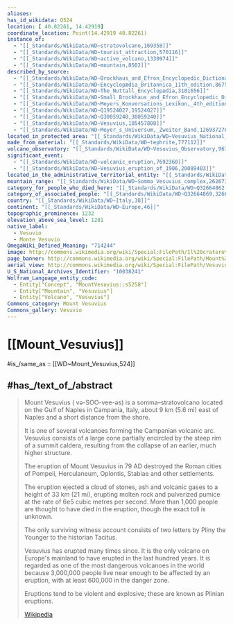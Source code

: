 ```yaml
---
aliases:
has_id_wikidata: Q524
location: [ 40.82261, 14.42919]
coordinate_location: Point(14.42919 40.82261)
instance_of:
  - "[[_Standards/WikiData/WD~stratovolcano,169358]]"
  - "[[_Standards/WikiData/WD~tourist_attraction,570116]]"
  - "[[_Standards/WikiData/WD~active_volcano,1330974]]"
  - "[[_Standards/WikiData/WD~mountain,8502]]"
described_by_source:
  - "[[_Standards/WikiData/WD~Brockhaus_and_Efron_Encyclopedic_Dictionary,602358]]"
  - "[[_Standards/WikiData/WD~Encyclopædia_Britannica_11th_edition,867541]]"
  - "[[_Standards/WikiData/WD~The_Nuttall_Encyclopædia,3181656]]"
  - "[[_Standards/WikiData/WD~Small_Brockhaus_and_Efron_Encyclopedic_Dictionary,19180675]]"
  - "[[_Standards/WikiData/WD~Meyers_Konversations_Lexikon,_4th_edition_(1885_1890),19219752]]"
  - "[[_Standards/WikiData/WD~Q19524027,19524027]]"
  - "[[_Standards/WikiData/WD~Q30059240,30059240]]"
  - "[[_Standards/WikiData/WD~Vesuvius,105457808]]"
  - "[[_Standards/WikiData/WD~Meyer_s_Universum,_Zweiter_Band,126937278]]"
located_in_protected_area: "[[_Standards/WikiData/WD~Vesuvius_National_Park,635414]]"
made_from_material: "[[_Standards/WikiData/WD~tephrite,777112]]"
volcano_observatory: "[[_Standards/WikiData/WD~Vesuvius_Observatory,967776]]"
significant_event:
  - "[[_Standards/WikiData/WD~volcanic_eruption,7692360]]"
  - "[[_Standards/WikiData/WD~Vesuvius_eruption_of_1906,20089403]]"
located_in_the_administrative_territorial_entity: "[[_Standards/WikiData/WD~Metropolitan_City_of_Naples,18241891]]"
mountain_range: "[[_Standards/WikiData/WD~Somma_Vesuvius_complex,26267391]]"
category_for_people_who_died_here: "[[_Standards/WikiData/WD~Q32664862,32664862]]"
category_of_associated_people: "[[_Standards/WikiData/WD~Q32664869,32664869]]"
country: "[[_Standards/WikiData/WD~Italy,38]]"
continent: "[[_Standards/WikiData/WD~Europe,46]]"
topographic_prominence: 1232
elevation_above_sea_level: 1281
native_label:
  - Vesuvio
  - Monte Vesuvio
OmegaWiki_Defined_Meaning: "714244"
image: http://commons.wikimedia.org/wiki/Special:FilePath/Il%20cratere%20del%20Vulcano%20-%20panoramio.jpg
page_banner: http://commons.wikimedia.org/wiki/Special:FilePath/Mount%20Vesuvius%20Wikivoyage%20banner.jpg
aerial_view: http://commons.wikimedia.org/wiki/Special:FilePath/Vesuvius%20from%20plane.jpg
U_S_National_Archives_Identifier: "10038241"
Wolfram_Language_entity_code:
  - Entity["Concept", "MountVesuvius::s5258"]
  - Entity["Mountain", "Vesuvius"]
  - Entity["Volcano", "Vesuvius"]
Commons_category: Mount Vesuvius
Commons_gallery: Vesuvio
---
```


# [[Mount_Vesuvius]] 

#is_/same_as :: [[WD~Mount_Vesuvius,524]] 

## #has_/text_of_/abstract 

> Mount Vesuvius ( və-SOO-vee-əs) is a somma–stratovolcano located on the Gulf of Naples 
> in Campania, Italy, about 9 km (5.6 mi) east of Naples and a short distance from the shore. 
> 
> It is one of several volcanoes forming the Campanian volcanic arc. 
> Vesuvius consists of a large cone partially encircled by the steep rim of a summit caldera, 
> resulting from the collapse of an earlier, much higher structure.
>
> The eruption of Mount Vesuvius in 79 AD destroyed the Roman cities of Pompeii, Herculaneum, Oplontis, Stabiae and other settlements. 
> 
> The eruption ejected a cloud of stones, ash and volcanic gases to a height of 33 km (21 mi), 
> erupting molten rock and pulverized pumice at the rate of 6e5 cubic metres per second. 
> More than 1,000 people are thought to have died in the eruption, though the exact toll is unknown. 
> 
> The only surviving witness account consists of two letters by Pliny the Younger to the historian Tacitus.
>
> Vesuvius has erupted many times since. 
> It is the only volcano on Europe's mainland to have erupted in the last hundred years. 
> It is regarded as one of the most dangerous volcanoes in the world 
> because 3,000,000 people live near enough to be affected by an eruption, 
> with at least 600,000 in the danger zone. 
> 
> Eruptions tend to be violent and explosive; these are known as Plinian eruptions.
>
> [Wikipedia](https://en.wikipedia.org/wiki/Mount%20Vesuvius) 

